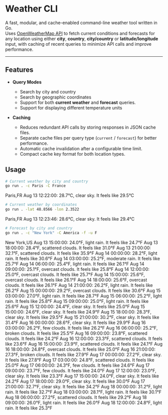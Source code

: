 # Weather CLI

A fast, modular, and cache-enabled command-line weather tool written in Go.  
Uses [OpenWeatherMap API](https://openweathermap.org/api) to fetch current conditions and forecasts for any location using either **city**, **country**, **city/country** or **latitude/longitude** input, with caching of recent queries to minimize API calls and improve performance.

---

## Features

- **Query Modes**
  - Search by city and country
  - Search by geographic coordinates
  - Support for both **current weather** and **forecast** queries.
  - Support for displaying different temperature units

- **Caching**
  - Reduces redundant API calls by storing responses in JSON cache files.
  - Separate cache files per query type (`current` / `forecast`) for better performance.
  - Automatic cache invalidation after a configurable time limit.
  - Compact cache key format for both location types.

## Usage

```bash
# Current weather by city and country
go run . -c Paris -C France
```
Paris,FR
Aug 13 12:22:00: 28.7°C, clear sky. It feels like 29.5°C

```bash
# Current weather by coordinates
go run . -lat 48.8566 -lon 2.3522
```
Paris,FR
Aug 13 12:23:46: 28.6°C, clear sky. It feels like 29.4°C

```bash
# Forecast by city and country
go run . -c "New York" -C America -f -u F
```
New York,US
Aug 13 15:00:00: 24.0°F, light rain. It feels like 24.7°F
Aug 13 18:00:00: 28.4°F, scattered clouds. It feels like 31.0°F
Aug 13 21:00:00: 32.1°F, scattered clouds. It feels like 35.9°F
Aug 14 00:00:00: 28.2°F, light rain. It feels like 30.6°F
Aug 14 03:00:00: 25.2°F, moderate rain. It feels like 25.7°F
Aug 14 06:00:00: 25.4°F, light rain. It feels like 26.1°F
Aug 14 09:00:00: 25.1°F, overcast clouds. It feels like 25.8°F
Aug 14 12:00:00: 25.0°F, overcast clouds. It feels like 25.7°F
Aug 14 15:00:00: 25.6°F, overcast clouds. It feels like 26.1°F
Aug 14 18:00:00: 25.6°F, overcast clouds. It feels like 26.1°F
Aug 14 21:00:00: 26.2°F, light rain. It feels like 26.2°F
Aug 15 00:00:00: 29.2°F, overcast clouds. It feels like 30.6°F
Aug 15 03:00:00: 27.0°F, light rain. It feels like 28.7°F
Aug 15 06:00:00: 25.2°F, light rain. It feels like 25.8°F
Aug 15 09:00:00: 25.0°F, light rain. It feels like 25.6°F
Aug 15 12:00:00: 24.4°F, clear sky. It feels like 25.0°F
Aug 15 15:00:00: 24.6°F, clear sky. It feels like 24.9°F
Aug 15 18:00:00: 28.3°F, clear sky. It feels like 29.5°F
Aug 15 21:00:00: 30.2°F, clear sky. It feels like 31.4°F
Aug 16 00:00:00: 28.6°F, clear sky. It feels like 29.9°F
Aug 16 03:00:00: 26.2°F, few clouds. It feels like 26.2°F
Aug 16 06:00:00: 25.2°F, broken clouds. It feels like 25.5°F
Aug 16 09:00:00: 23.8°F, scattered clouds. It feels like 24.2°F
Aug 16 12:00:00: 23.3°F, scattered clouds. It feels like 23.6°F
Aug 16 15:00:00: 23.9°F, scattered clouds. It feels like 24.1°F
Aug 16 18:00:00: 24.8°F, overcast clouds. It feels like 25.0°F
Aug 16 21:00:00: 27.3°F, broken clouds. It feels like 27.9°F
Aug 17 00:00:00: 27.2°F, clear sky. It feels like 27.8°F
Aug 17 03:00:00: 24.8°F, scattered clouds. It feels like 25.0°F
Aug 17 06:00:00: 24.3°F, few clouds. It feels like 24.6°F
Aug 17 09:00:00: 23.7°F, few clouds. It feels like 24.0°F
Aug 17 12:00:00: 23.0°F, clear sky. It feels like 23.3°F
Aug 17 15:00:00: 24.0°F, clear sky. It feels like 24.2°F
Aug 17 18:00:00: 29.0°F, clear sky. It feels like 30.0°F
Aug 17 21:00:00: 32.7°F, clear sky. It feels like 34.2°F
Aug 18 00:00:00: 31.2°F, light rain. It feels like 32.7°F
Aug 18 03:00:00: 28.1°F, light rain. It feels like 30.1°F
Aug 18 06:00:00: 27.2°F, scattered clouds. It feels like 29.2°F
Aug 18 09:00:00: 26.0°F, light rain. It feels like 26.0°F
Aug 18 12:00:00: 24.8°F, light rain. It feels like 25.3°F